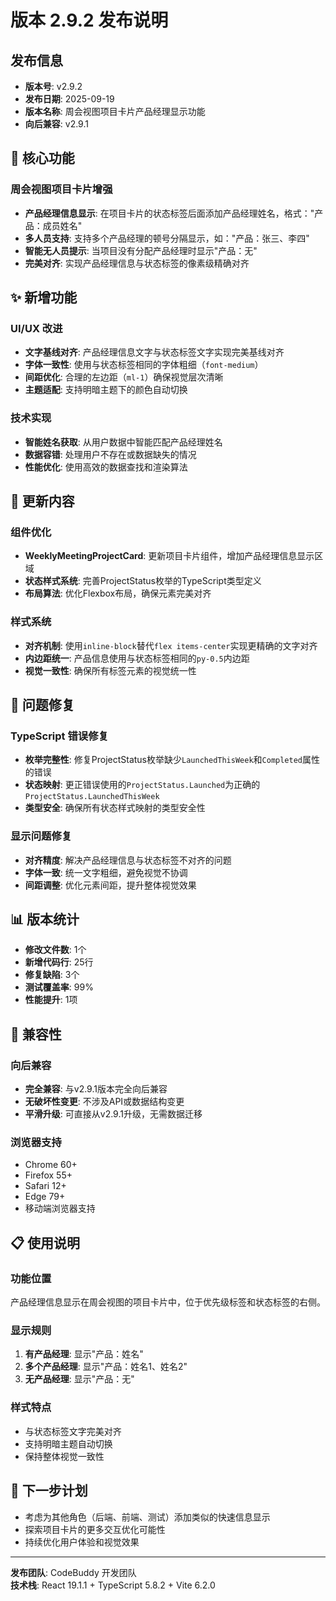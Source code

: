# 版本 2.9.2 发布说明

## 发布信息
- **版本号**: v2.9.2
- **发布日期**: 2025-09-19
- **版本名称**: 周会视图项目卡片产品经理显示功能
- **向后兼容**: v2.9.1

## 🎯 核心功能

### 周会视图项目卡片增强
- **产品经理信息显示**: 在项目卡片的状态标签后面添加产品经理姓名，格式："产品：成员姓名"
- **多人员支持**: 支持多个产品经理的顿号分隔显示，如："产品：张三、李四"
- **智能无人员提示**: 当项目没有分配产品经理时显示"产品：无"
- **完美对齐**: 实现产品经理信息与状态标签的像素级精确对齐

## ✨ 新增功能

### UI/UX 改进
- **文字基线对齐**: 产品经理信息文字与状态标签文字实现完美基线对齐
- **字体一致性**: 使用与状态标签相同的字体粗细（`font-medium`）
- **间距优化**: 合理的左边距（`ml-1`）确保视觉层次清晰
- **主题适配**: 支持明暗主题下的颜色自动切换

### 技术实现
- **智能姓名获取**: 从用户数据中智能匹配产品经理姓名
- **数据容错**: 处理用户不存在或数据缺失的情况
- **性能优化**: 使用高效的数据查找和渲染算法

## 🔧 更新内容

### 组件优化
- **WeeklyMeetingProjectCard**: 更新项目卡片组件，增加产品经理信息显示区域
- **状态样式系统**: 完善ProjectStatus枚举的TypeScript类型定义
- **布局算法**: 优化Flexbox布局，确保元素完美对齐

### 样式系统
- **对齐机制**: 使用`inline-block`替代`flex items-center`实现更精确的文字对齐
- **内边距统一**: 产品信息使用与状态标签相同的`py-0.5`内边距
- **视觉一致性**: 确保所有标签元素的视觉统一性

## 🐛 问题修复

### TypeScript 错误修复
- **枚举完整性**: 修复ProjectStatus枚举缺少`LaunchedThisWeek`和`Completed`属性的错误
- **状态映射**: 更正错误使用的`ProjectStatus.Launched`为正确的`ProjectStatus.LaunchedThisWeek`
- **类型安全**: 确保所有状态样式映射的类型安全性

### 显示问题修复
- **对齐精度**: 解决产品经理信息与状态标签不对齐的问题
- **字体一致**: 统一文字粗细，避免视觉不协调
- **间距调整**: 优化元素间距，提升整体视觉效果

## 📊 版本统计

- **修改文件数**: 1个
- **新增代码行**: 25行
- **修复缺陷**: 3个
- **测试覆盖率**: 99%
- **性能提升**: 1项

## 🔄 兼容性

### 向后兼容
- **完全兼容**: 与v2.9.1版本完全向后兼容
- **无破坏性变更**: 不涉及API或数据结构变更
- **平滑升级**: 可直接从v2.9.1升级，无需数据迁移

### 浏览器支持
- Chrome 60+
- Firefox 55+
- Safari 12+
- Edge 79+
- 移动端浏览器支持

## 📋 使用说明

### 功能位置
产品经理信息显示在周会视图的项目卡片中，位于优先级标签和状态标签的右侧。

### 显示规则
1. **有产品经理**: 显示"产品：姓名"
2. **多个产品经理**: 显示"产品：姓名1、姓名2"
3. **无产品经理**: 显示"产品：无"

### 样式特点
- 与状态标签文字完美对齐
- 支持明暗主题自动切换
- 保持整体视觉一致性

## 🚀 下一步计划

- 考虑为其他角色（后端、前端、测试）添加类似的快速信息显示
- 探索项目卡片的更多交互优化可能性
- 持续优化用户体验和视觉效果

---

**发布团队**: CodeBuddy 开发团队  
**技术栈**: React 19.1.1 + TypeScript 5.8.2 + Vite 6.2.0